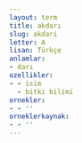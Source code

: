 ```yaml
---
layout: term
title: akdarı
slug: akdari
letter: A
lisan: Türkçe
anlamlar:
- darı
ozellikler:
- - isim
  - bitki bilimi
ornekler:
- - ''
orneklerkaynak:
- - ''
---
```

